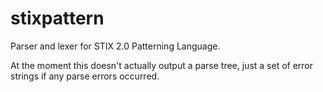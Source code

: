 # stixpattern
Parser and lexer for STIX 2.0 Patterning Language.

At the moment this doesn't actually output a parse tree, just a set of error strings if any parse errors occurred.